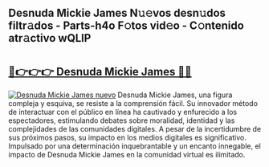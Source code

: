 ## Desnuda Mickie James N𝚞𝚎vos desn𝚞dos filtr𝚊dos - Parts-h4o F𝚘tos vid𝚎o - C𝚘ntenido atr𝚊ctivo wQLlP

# <h2><a href="http://mb3ymh.tromn.icu/?c=Desnuda+Mickie+James">🔗👉👉👉 Desnuda Mickie James 🔗🔗</a></h2>

[![Desnuda Mickie James nuevo](https://i.imgur.com/pEAQMta.gif)](http://mb3ymh.tromn.icu/?c=Desnuda+Mickie+James)
Desnuda Mickie James, una figura compleja y esquiva, se resiste a la comprensión fácil. Su innovador método de interactuar con el público en línea ha cautivado y enfurecido a los espectadores, estimulando debates sobre moralidad, identidad y las complejidades de las comunidades digitales. A pesar de la incertidumbre de sus próximos pasos, su impacto en los medios digitales es significativo. Impulsado por una determinación inquebrantable y un encanto innegable, el impacto de Desnuda Mickie James en la comunidad virtual es ilimitado.
